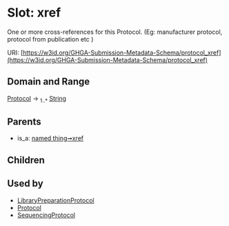 
# Slot: xref


One or more cross-references for this Protocol.  (Eg: manufacturer protocol, protocol from publication etc )

URI: [https://w3id.org/GHGA-Submission-Metadata-Schema/protocol_xref](https://w3id.org/GHGA-Submission-Metadata-Schema/protocol_xref)


## Domain and Range

[Protocol](Protocol.md) &#8594;  <sub>1..\*</sub> [String](types/String.md)

## Parents

 *  is_a: [named thing➞xref](named_thing_xref.md)

## Children


## Used by

 * [LibraryPreparationProtocol](LibraryPreparationProtocol.md)
 * [Protocol](Protocol.md)
 * [SequencingProtocol](SequencingProtocol.md)
